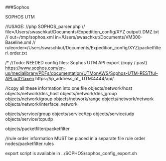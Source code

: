 ###Sophos

SOPHOS UTM

//USAGE:
//php SOPHOS_parser.php
//  file=/Users/swaschkut/Documents/Expedition_config/XYZ output\ DMZ.txt
//  out=/tmp/sophos.xml in=/Users/swaschkut/Documents/VM300-Baseline.xml
//  ruleorder=/Users/swaschkut/Documents/Expedition_config/XYZ/packetfilter\ order.txt


/*
//Todo: NEEDED config files:
Sophos UTM API export (copy / past)
https://www.sophos.com/en-us/medialibrary/PDFs/documentation/UTMonAWS/Sophos-UTM-RESTful-API.pdf?la=en
https://ip_address_of_ UTM:4444/api/



//copy all these information into one file
objects/network/host
objects/network/dns_host
objects/network/dns_group
objects/network/group
objects/network/range
objects/network/network
objects/network/interface_network

objects/service/group
objects/service/tcp
objects/service/udp
objects/service/tcpudp

objects/packetfilter/packetfilter




//rule order information MUST be placed in a separate file
rule order
nodes/packetfilter.rules



export script is available in ../SOPHOS/sophos_config_export.sh